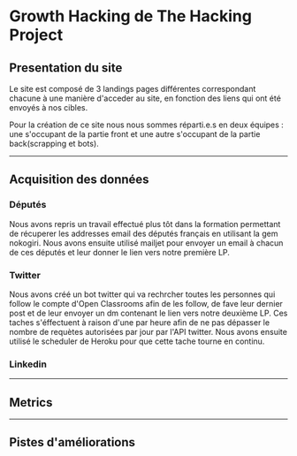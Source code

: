 # Growth Hacking de The Hacking Project

## Presentation du site
Le site est composé de 3 landings pages différentes correspondant chacune à une manière d'acceder au site, en fonction des liens qui ont été envoyés à nos cibles.

Pour la création de ce site nous nous sommes réparti.e.s en deux équipes : une s'occupant de la partie front et une autre s'occupant de la partie back(scrapping et bots).
*****
## Acquisition des données

### Députés

Nous avons repris un travail effectué plus tôt dans la formation permettant de récuperer les addresses email des députés français en utilisant la gem nokogiri.
Nous avons ensuite utilisé mailjet pour envoyer un email à chacun de ces députés et leur donner le lien vers notre première LP.

### Twitter

Nous avons créé un bot twitter qui va rechrcher toutes les personnes qui follow le compte d'Open Classrooms afin de les follow, de fave leur dernier post et de leur envoyer un dm contenant le lien vers notre deuxième LP.
Ces taches s'éffectuent à raison d'une par heure afin de ne pas dépasser le nombre de requètes autorisées par jour par l'API twitter.
Nous avons ensuite utilisé le scheduler de Heroku pour que cette tache tourne en continu.

### Linkedin
*****
## Metrics
*****
## Pistes d'améliorations
